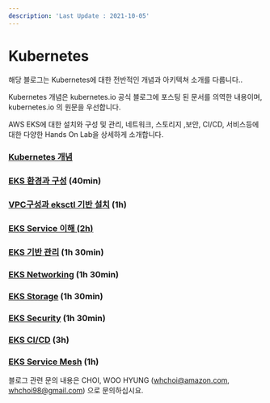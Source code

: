 ```yaml
---
description: 'Last Update : 2021-10-05'
---
```


# Kubernetes

해당 블로그는 Kubernetes에 대한 전반적인 개념과 아키텍쳐 소개를 다룹니다..

Kubernetes 개념은 kubernetes.io 공식 블로그에 포스팅 된 문서를 의역한 내용이며, kubernetes.io 의 원문을 우선합니다.

AWS EKS에 대한 설치와 구성 및 관리, 네트워크, 스토리지 ,보안, CI/CD, 서비스등에 대한 다양한 Hands On Lab을 상세하게 소개합니다.

### [Kubernetes 개념](kubernetes-concept/)

### [EKS 환경과 구성](eks/) (40min)

### [VPC구성과 eksctl 기반 설치](vpc-eksctl/) (1h)

### [EKS Service 이해 (2h)](./#eks-2h)

### [EKS 기반 관리](eks-2/) (1h 30min)

### [EKS Networking](eks-networking/) (1h 30min)

### [EKS Storage](eks-storage/) (1h 30min)

### [EKS Security](eks-security/) (1h 30min)

### [EKS CI/CD](eks-cicd/) (3h)

### [EKS Service Mesh](eks-service-mesh/) (1h)



블로그 관련 문의 내용은 CHOI, WOO HYUNG ([whchoi@amazon.com](mailto:whcho@amazon.com), [whchoi98@gmail.com](mailto:whchoi98@gmail.com)) 으로 문의하십시요.
